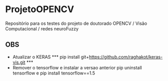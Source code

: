 # ProjetoOPENCV
Repositório para os testes do projeto de doutorado OPENCV / Visão Computacional / redes neuroFuzzy

## OBS
- Atualizar o KERAS *** pip install git+https://github.com/raghakot/keras-vis.git *** 
- Remover o tensorflow e instalar a versao anterior  pip uninstall tensorflow e  pip install tensorflow==1.5
